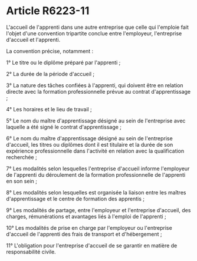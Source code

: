 # Article R6223-11

L'accueil de l'apprenti dans une autre entreprise que celle qui l'emploie fait l'objet d'une convention tripartite conclue entre l'employeur, l'entreprise d'accueil et l'apprenti. 

La convention précise, notamment :

1° Le titre ou le diplôme préparé par l'apprenti ;

2° La durée de la période d'accueil ;

3° La nature des tâches confiées à l'apprenti, qui doivent être en relation directe avec la formation professionnelle prévue au contrat d'apprentissage ;

4° Les horaires et le lieu de travail ;

5° Le nom du maître d'apprentissage désigné au sein de l'entreprise avec laquelle a été signé le contrat d'apprentissage ;

6° Le nom du maître d'apprentissage désigné au sein de l'entreprise d'accueil, les titres ou diplômes dont il est titulaire et la durée de son expérience professionnelle dans l'activité en relation avec la qualification recherchée ; 

7° Les modalités selon lesquelles l'entreprise d'accueil informe l'employeur de l'apprenti du déroulement de la formation professionnelle de l'apprenti en son sein ;

8° Les modalités selon lesquelles est organisée la liaison entre les maîtres d'apprentissage et le centre de formation des apprentis ;

9° Les modalités de partage, entre l'employeur et l'entreprise d'accueil, des charges, rémunérations et avantages liés à l'emploi de l'apprenti ;

10° Les modalités de prise en charge par l'employeur ou l'entreprise d'accueil de l'apprenti des frais de transport et d'hébergement ; 

11° L'obligation pour l'entreprise d'accueil de se garantir en matière de responsabilité civile.